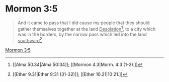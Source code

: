 # Mormon 3:5

> And it came to pass that I did cause my people that they should gather themselves together at the land <u>Desolation</u>[^a], to a city which was in the borders, by the narrow pass which led into the land <u>southward</u>[^b] .

[Mormon 3:5](https://www.churchofjesuschrist.org/study/scriptures/bofm/morm/3?lang=eng&id=p5#p5)


[^a]: [[Alma 50.34|Alma 50:34]]; [[Mormon 4.3|Morm. 4:3 (1-3).]]
[^b]: [[Ether 9.31|Ether 9:31 (31-32)]]; [[Ether 10.21|10:21.]]
